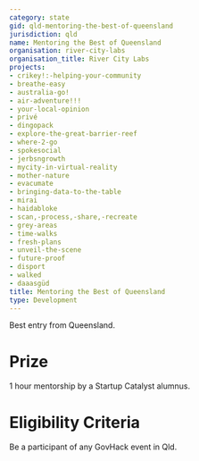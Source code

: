 ```yaml
---
category: state
gid: qld-mentoring-the-best-of-queensland
jurisdiction: qld
name: Mentoring the Best of Queensland
organisation: river-city-labs
organisation_title: River City Labs
projects:
- crikey!:-helping-your-community
- breathe-easy
- australia-go!
- air-adventure!!!
- your-local-opinion
- privé
- dingopack
- explore-the-great-barrier-reef
- where-2-go
- spokesocial
- jerbsngrowth
- mycity-in-virtual-reality
- mother-nature
- evacumate
- bringing-data-to-the-table
- mirai
- haidabloke
- scan,-process,-share,-recreate
- grey-areas
- time-walks
- fresh-plans
- unveil-the-scene
- future-proof
- disport
- walked
- daaasgüd
title: Mentoring the Best of Queensland
type: Development
---
```


Best entry from Queensland.

# Prize
1 hour mentorship by a Startup Catalyst alumnus.

# Eligibility Criteria
Be a participant of any GovHack event in Qld.